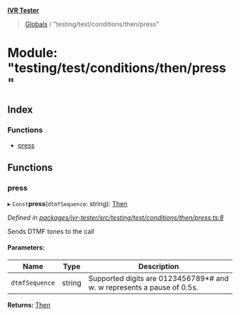 **[IVR Tester](../README.md)**

> [Globals](../README.md) / "testing/test/conditions/then/press"

# Module: "testing/test/conditions/then/press"

## Index

### Functions

* [press](_testing_test_conditions_then_press_.md#press)

## Functions

### press

▸ `Const`**press**(`dtmfSequence`: string): [Then](../interfaces/_testing_test_conditions_then_then_.then.md)

*Defined in [packages/ivr-tester/src/testing/test/conditions/then/press.ts:8](https://github.com/SketchingDev/ivr-tester/blob/3b0e141/packages/ivr-tester/src/testing/test/conditions/then/press.ts#L8)*

Sends DTMF tones to the call

#### Parameters:

Name | Type | Description |
------ | ------ | ------ |
`dtmfSequence` | string | Supported digits are 0123456789*# and w. w represents a pause of 0.5s.  |

**Returns:** [Then](../interfaces/_testing_test_conditions_then_then_.then.md)
